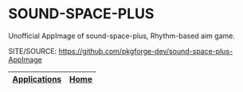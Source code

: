 # SOUND-SPACE-PLUS

 Unofficial AppImage of sound-space-plus, Rhythm-based aim game.

 SITE/SOURCE: https://github.com/pkgforge-dev/sound-space-plus-AppImage

 | [Applications](https://portable-linux-apps.github.io/apps.html) | [Home](https://portable-linux-apps.github.io)
 | --- | --- |